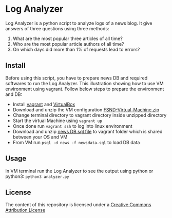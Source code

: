 # Log Analyzer

Log Analyzer is a python script to analyze logs of a news blog. It give answers of three questions using three methods:

1. What are the most popular three articles of all time?
1. Who are the most popular article authors of all time?
1. On which days did more than 1% of requests lead to errors?

## Install

Before using this script, you have to prepare news DB and required softwares to run the Log Analyzer. This illustration showing how to use VM environment using vagrant. Follow below steps to prepare the environment and DB:

- Install [vagrant](https://www.vagrantup.com/downloads.html) and [VirtualBox](https://www.virtualbox.org/wiki/Downloads)
- Download and unzip the VM configuration [FSND-Virtual-Machine.zip](https://s3.amazonaws.com/video.udacity-data.com/topher/2018/April/5acfbfa3_fsnd-virtual-machine/fsnd-virtual-machine.zip)
- Change terminal directory to vagrant directory inside unzipped directory
- Start the virtual Machine using `vagrant up`
- Once done run `vagrant ssh` to log into linux environment
- Download and unzip [news DB sql file](https://d17h27t6h515a5.cloudfront.net/topher/2016/August/57b5f748_newsdata/newsdata.zip) to vagrant folder which is shared between your OS and VM
- From VM run `psql -d news -f newsdata.sql` to load DB data

## Usage

In VM terminal run the Log Analyzer to see the output using python or python3:
`python3 analyzer.py`

## License

The content of this repository is licensed under a [Creative Commons Attribution License](http://creativecommons.org/licenses/by/3.0/us/)